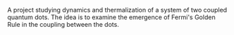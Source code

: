 A project studying dynamics and thermalization of a system of two coupled
quantum dots. The idea is to examine the emergence of Fermi's Golden Rule in
the coupling between the dots.

